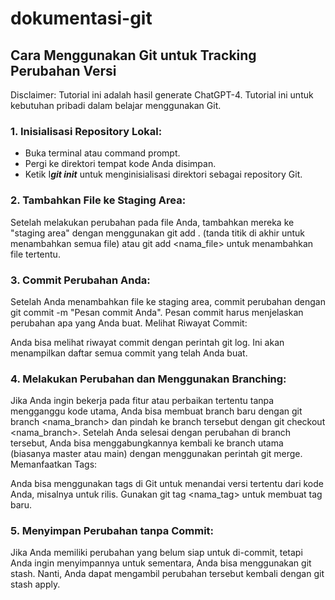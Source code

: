 # dokumentasi-git

## Cara Menggunakan Git untuk Tracking Perubahan Versi
Disclaimer: Tutorial ini adalah hasil generate ChatGPT-4. Tutorial ini untuk kebutuhan pribadi dalam belajar menggunakan Git.

### 1. Inisialisasi Repository Lokal:

- Buka terminal atau command prompt.
- Pergi ke direktori tempat kode Anda disimpan.
- Ketik I***git init*** untuk menginisialisasi direktori sebagai repository Git.

### 2. Tambahkan File ke Staging Area:

Setelah melakukan perubahan pada file Anda, tambahkan mereka ke "staging area" dengan menggunakan git add . (tanda titik di akhir untuk menambahkan semua file) atau git add <nama_file> untuk menambahkan file tertentu.

### 3. Commit Perubahan Anda:

Setelah Anda menambahkan file ke staging area, commit perubahan dengan git commit -m "Pesan commit Anda". Pesan commit harus menjelaskan perubahan apa yang Anda buat.
Melihat Riwayat Commit:

Anda bisa melihat riwayat commit dengan perintah git log. Ini akan menampilkan daftar semua commit yang telah Anda buat.

### 4. Melakukan Perubahan dan Menggunakan Branching:

Jika Anda ingin bekerja pada fitur atau perbaikan tertentu tanpa mengganggu kode utama, Anda bisa membuat branch baru dengan git branch <nama_branch> dan pindah ke branch tersebut dengan git checkout <nama_branch>.
Setelah Anda selesai dengan perubahan di branch tersebut, Anda bisa menggabungkannya kembali ke branch utama (biasanya master atau main) dengan menggunakan perintah git merge.
Memanfaatkan Tags:

Anda bisa menggunakan tags di Git untuk menandai versi tertentu dari kode Anda, misalnya untuk rilis. Gunakan git tag <nama_tag> untuk membuat tag baru.

### 5. Menyimpan Perubahan tanpa Commit:

Jika Anda memiliki perubahan yang belum siap untuk di-commit, tetapi Anda ingin menyimpannya untuk sementara, Anda bisa menggunakan git stash. Nanti, Anda dapat mengambil perubahan tersebut kembali dengan git stash apply.
